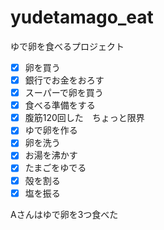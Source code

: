 # yudetamago_eat
ゆで卵を食べるプロジェクト
- [x] 卵を買う  
- [x] 銀行でお金をおろす
- [x] スーパーで卵を買う
- [x] 食べる準備をする
- [x] 腹筋120回した　ちょっと限界
- [x] ゆで卵を作る
- [x] 卵を洗う
- [x] お湯を沸かす
- [x] たまごをゆでる
- [x] 殻を割る
- [x] 塩を振る

Aさんはゆで卵を3つ食べた
